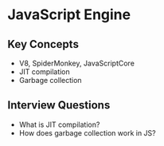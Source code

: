 # JavaScript Engine

## Key Concepts
- V8, SpiderMonkey, JavaScriptCore
- JIT compilation
- Garbage collection

## Interview Questions
- What is JIT compilation?
- How does garbage collection work in JS?
